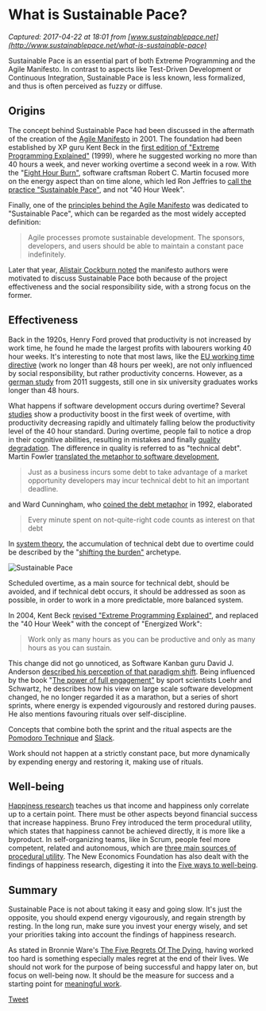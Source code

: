 # What is Sustainable Pace?

_Captured: 2017-04-22 at 18:01 from [www.sustainablepace.net](http://www.sustainablepace.net/what-is-sustainable-pace)_

Sustainable Pace is an essential part of both Extreme Programming and the Agile Manifesto. In contrast to aspects like Test-Driven Development or Continuous Integration, Sustainable Pace is less known, less formalized, and thus is often perceived as fuzzy or diffuse.

## Origins

The concept behind Sustainable Pace had been discussed in the aftermath of the creation of the [Agile Manifesto](http://agilemanifesto.org) in 2001. The foundation had been established by XP guru Kent Beck in the [first edition of "Extreme Programming Explained"](http://www.amazon.com/Extreme-Programming-Explained-Embrace-Change/dp/0201616416/) (1999), where he suggested working no more than 40 hours a week, and never working overtime a second week in a row. With the "[Eight Hour Burn"](http://c2.com/cgi/wiki?EightHourBurn), software craftsman Robert C. Martin focused more on the energy aspect than on time alone, which led Ron Jeffries to [call the practice "Sustainable Pace"](http://c2.com/cgi/wiki?SustainablePace), and not "40 Hour Week".

Finally, one of the [principles behind the Agile Manifesto](http://agilemanifesto.org/principles.html) was dedicated to "Sustainable Pace", which can be regarded as the most widely accepted definition:

> Agile processes promote sustainable development. The sponsors, developers, and users should be able to maintain a constant pace indefinitely.

Later that year, [Alistair Cockburn noted](http://www.amazon.com/Agile-Software-Development-Cooperative-Game/dp/0321482751) the manifesto authors were motivated to discuss Sustainable Pace both because of the project effectiveness and the social responsibility side, with a strong focus on the former.

## Effectiveness

Back in the 1920s, Henry Ford proved that productivity is not increased by work time, he found he made the largest profits with labourers working 40 hour weeks. It's interesting to note that most laws, like the [EU working time directive](http://en.wikipedia.org/wiki/Working_Time_Directive) (work no longer than 48 hours per week), are not only influenced by social responsibility, but rather productivity concerns. However, as a [german study](http://www.berufsstrategie.de/nachrichten-jobwelt-bewerbung/ueberstunden.php) from 2011 suggests, still one in six university graduates works longer than 48 hours.

What happens if software development occurs during overtime? Several [studies](http://lunar.lostgarden.com/Rules%20of%20Productivity.pdf) show a productivity boost in the first week of overtime, with productivity decreasing rapidly and ultimately falling below the productivity level of the 40 hour standard. During overtime, people fail to notice a drop in their cognitive abilities, resulting in mistakes and finally [quality degradation](http://blog.agilegamedevelopment.com/2008/06/scrum-overtime.html). The difference in quality is referred to as "technical debt". Martin Fowler [translated the metaphor to software development](http://www.martinfowler.com/bliki/TechnicalDebt.html),

> Just as a business incurs some debt to take advantage of a market opportunity developers may incur technical debt to hit an important deadline.

and Ward Cunningham, who [coined the debt metaphor](http://c2.com/doc/oopsla92.html) in 1992, elaborated

> Every minute spent on not-quite-right code counts as interest on that debt

In [system theory](http://www.sustainablepace.net/fifth-discipline), the accumulation of technical debt due to overtime could be described by the "[shifting the burden"](http://www.systems-thinking.org/theWay/ssb/sb.htm) archetype.

![Sustainable Pace](http://www.sustainablepace.net/content/27-what-is-sustainable-pace/01.png)

Scheduled overtime, as a main source for technical debt, should be avoided, and if technical debt occurs, it should be addressed as soon as possible, in order to work in a more predictable, more balanced system.

In 2004, Kent Beck [revised "Extreme Programming Explained"](http://www.amazon.com/Extreme-Programming-Explained-Embrace-Change/dp/0321278658/), and replaced the "40 Hour Week" with the concept of "Energized Work":

> Work only as many hours as you can be productive and only as many hours as you can sustain.

This change did not go unnoticed, as Software Kanban guru David J. Anderson [described his perception of that paradigm shift](http://www.agilemanagement.net/index.php/blog/Where_did_the_40_Hour_Week_Go/). Being influenced by the book "[The power of full engagement"](http://www.amazon.com/exec/obidos/ISBN=0743226755/thelairdorganisaA) by sport scientists Loehr and Schwartz, he describes how his view on large scale software development changed, he no longer regarded it as a marathon, but a series of short sprints, where energy is expended vigourously and restored during pauses. He also mentions favouring rituals over self-discipline.

Concepts that combine both the sprint and the ritual aspects are the [Pomodoro Technique](http://www.sustainablepace.net/pomodoro-technique) and [Slack](http://www.sustainablepace.net/slack).

Work should not happen at a strictly constant pace, but more dynamically by expending energy and restoring it, making use of rituals.

## Well-being

[Happiness research](http://www.sustainablepace.net/happiness) teaches us that income and happiness only correlate up to a certain point. There must be other aspects beyond financial success that increase happiness. Bruno Frey introduced the term procedural utility, which states that happiness cannot be achieved directly, it is more like a byproduct. In self-organizing teams, like in Scrum, people feel more competent, related and autonomous, which are [three main sources of procedural utility](http://www.sustainablepace.net/scrum-and-happiness-research). The New Economics Foundation has also dealt with the findings of happiness research, digesting it into the [Five ways to well-being](http://neweconomics.org/projects/five-ways-well-being).

## Summary

Sustainable Pace is not about taking it easy and going slow. It's just the opposite, you should expend energy vigourously, and regain strength by resting. In the long run, make sure you invest your energy wisely, and set your priorities taking into account the findings of happiness research.

As stated in Bronnie Ware's [The Five Regrets Of The Dying](http://www.bronnieware.com/regrets-of-the-dying), having worked too hard is something especially males regret at the end of their lives. We should not work for the purpose of being successful and happy later on, but focus on well-being now. It should be the measure for success and a starting point for [meaningful work](http://www.businessweek.com/magazine/content/11_17/b4225060960537.htm).

[Tweet](https://twitter.com/share)
